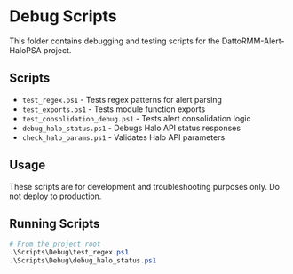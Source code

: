 # Debug Scripts

This folder contains debugging and testing scripts for the DattoRMM-Alert-HaloPSA project.

## Scripts

- `test_regex.ps1` - Tests regex patterns for alert parsing
- `test_exports.ps1` - Tests module function exports
- `test_consolidation_debug.ps1` - Tests alert consolidation logic
- `debug_halo_status.ps1` - Debugs Halo API status responses
- `check_halo_params.ps1` - Validates Halo API parameters

## Usage

These scripts are for development and troubleshooting purposes only. Do not deploy to production.

## Running Scripts

```powershell
# From the project root
.\Scripts\Debug\test_regex.ps1
.\Scripts\Debug\debug_halo_status.ps1
```
